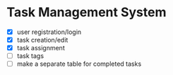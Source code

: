 # Task Management System

- [x] user registration/login
- [x] task creation/edit
- [x] task assignment
- [ ] task tags
- [ ] make a separate table for completed tasks
